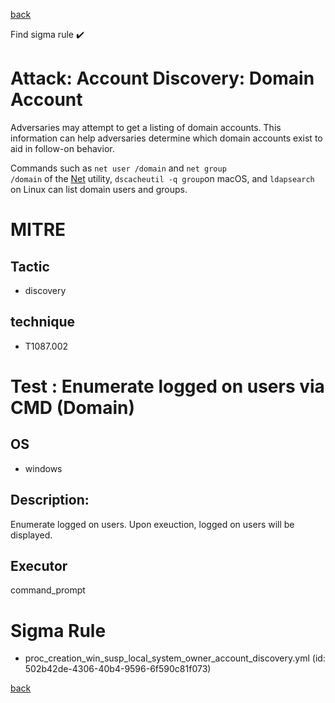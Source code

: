 
[back](../index.md)

Find sigma rule :heavy_check_mark: 

# Attack: Account Discovery: Domain Account 

Adversaries may attempt to get a listing of domain accounts. This information can help adversaries determine which domain accounts exist to aid in follow-on behavior.

Commands such as <code>net user /domain</code> and <code>net group /domain</code> of the [Net](https://attack.mitre.org/software/S0039) utility, <code>dscacheutil -q group</code>on macOS, and <code>ldapsearch</code> on Linux can list domain users and groups.

# MITRE
## Tactic
  - discovery


## technique
  - T1087.002


# Test : Enumerate logged on users via CMD (Domain)
## OS
  - windows


## Description:
Enumerate logged on users. Upon exeuction, logged on users will be displayed.


## Executor
command_prompt

# Sigma Rule
 - proc_creation_win_susp_local_system_owner_account_discovery.yml (id: 502b42de-4306-40b4-9596-6f590c81f073)



[back](../index.md)
